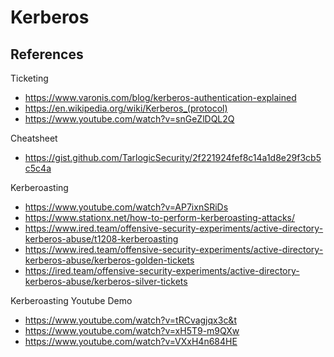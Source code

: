 # Kerberos



## References

Ticketing
- https://www.varonis.com/blog/kerberos-authentication-explained
- https://en.wikipedia.org/wiki/Kerberos_(protocol)
- https://www.youtube.com/watch?v=snGeZlDQL2Q

Cheatsheet
- https://gist.github.com/TarlogicSecurity/2f221924fef8c14a1d8e29f3cb5c5c4a


Kerberoasting
- https://www.youtube.com/watch?v=AP7ixnSRiDs
- https://www.stationx.net/how-to-perform-kerberoasting-attacks/
- https://www.ired.team/offensive-security-experiments/active-directory-kerberos-abuse/t1208-kerberoasting
- https://www.ired.team/offensive-security-experiments/active-directory-kerberos-abuse/kerberos-golden-tickets
- https://ired.team/offensive-security-experiments/active-directory-kerberos-abuse/kerberos-silver-tickets

Kerberoasting Youtube Demo
- https://www.youtube.com/watch?v=tRCvagjqx3c&t
- https://www.youtube.com/watch?v=xH5T9-m9QXw
- https://www.youtube.com/watch?v=VXxH4n684HE

